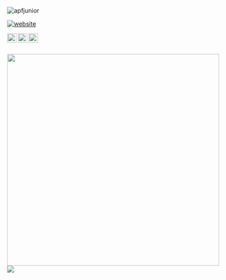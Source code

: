 <p align="left"> <img src="https://komarev.com/ghpvc/?username=apfjunior&label=Views&color=blue&style=plastic" alt="apfjunior" /> </p>

[![website](https://img.shields.io/badge/Portfolio-apfjunior.github.io-1E90FF?style=flat-square&logo=firefox)](https://apfjunior.github.io/)


<a href="https://linkedin.com/in/antoninopraxedes">
  <img align="left" alt="Antonino's Linkdein" width="22px" src="https://cdn.jsdelivr.net/npm/simple-icons@v3/icons/linkedin.svg" />
</a>
<a href="https://github.com/apfjunior">
  <img align="left" alt="Antonino's Github" width="22px" src="https://cdn.jsdelivr.net/npm/simple-icons@v3/icons/github.svg" />
</a>
<a href="https://t.me/antoninopraxedes">
  <img align="left" alt="Antonino's Telegram" width="22px" src="https://cdn.jsdelivr.net/npm/simple-icons@v3/icons/telegram.svg" />
</a>

<br />
<br />

<p align="left"> 
  <img width="495px" align="left" src="https://github-readme-stats.vercel.app/api?username=apfjunior&theme=light" />
  <a href="https://github.com/apfjunior">
    <img align="center" src="https://github-readme-stats.vercel.app/api/top-langs/?username=apfjunior&theme=light&hide_langs_below=1" />
  </a>
</p>
